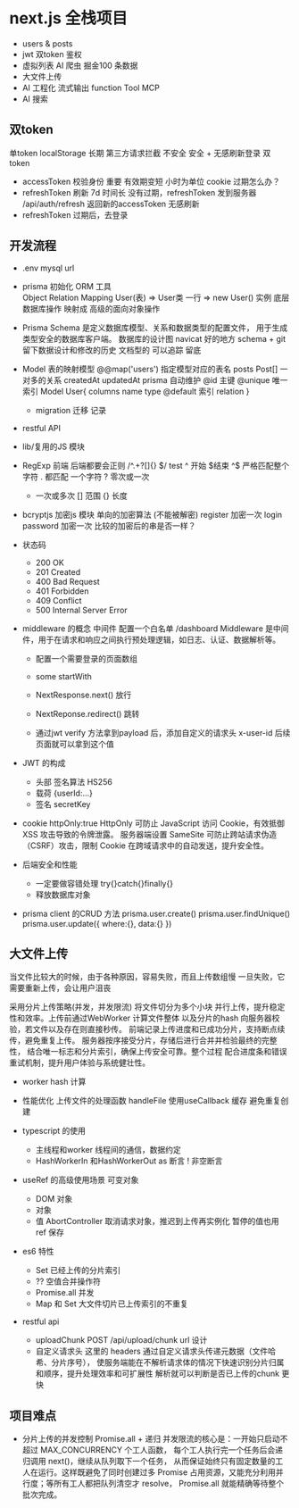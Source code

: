 # next.js 全栈项目

- users & posts
- jwt 双token 鉴权
- 虚拟列表
    AI 爬虫 掘金100 条数据
- 大文件上传
- AI 工程化
    流式输出
    function Tool
    MCP
- AI 搜索

## 双token
单token localStorage  长期  第三方请求拦截  不安全
安全 + 无感刷新登录
双token 
- accessToken 校验身份  重要 有效期变短 小时为单位 cookie
    过期怎么办？
- refreshToken 刷新 7d 时间长
    没有过期，refreshToken 发到服务器 /api/auth/refresh 
    返回新的accessToken 无感刷新
- refreshToken 过期后，去登录

## 开发流程
- .env
    mysql url
- prisma 初始化
    ORM 工具  
    Object Relation Mapping
    User(表) => User类
    一行     => new User() 实例
    底层数据库操作 映射成 高级的面向对象操作
- Prisma Schema 是定义数据库模型、关系和数据类型的配置文件，
用于生成类型安全的数据库客户端。
  数据库的设计图
  navicat 好的地方 schema + git 留下数据设计和修改的历史
  文档型的  可以追踪  留底
- Model 表的映射模型
  @@map('users')    指定模型对应的表名
  posts   Post[]    一对多的关系
  createdAt updatedAt prisma  自动维护
  @id 主键  @unique 唯一索引
  Model User{
    columns name type @default
    索引
    relation
  }

  - migration 迁移
      记录
- restful API
- lib/复用的JS 模块
- RegExp
    前端 后端都要会正则
    /^.+?[]{} $/   test
    ^ 开始 $结束  ^$ 严格匹配整个字符
    . 都匹配  一个字符
    ? 零次或一次
    + 一次或多次
    [] 范围
    {} 长度
- bcryptjs 加密js 模块  单向的加密算法 (不能被解密)
  register  加密一次
  login   password  加密一次
  比较的加密后的串是否一样？
- 状态码
    - 200 OK
    - 201 Created
    - 400 Bad Request
    - 401 Forbidden
    - 409 Conflict
    - 500 Internal Server Error

- middleware 的概念
    中间件  配置一个白名单
    /dashboard
    Middleware 是中间件，用于在请求和响应之间执行预处理逻辑，如日志、认证、数据解析等。
    - 配置一个需要登录的页面数组
    - some startWith
    - NextResponse.next()    放行
    - NextReponse.redirect() 跳转

    - 通过jwt verify 方法拿到payload 后，添加自定义的请求头
        x-user-id
        后续页面就可以拿到这个值

- JWT 的构成
    - 头部
        签名算法  HS256
    - 载荷
        {userId:...}
    - 签名
        secretKey
- cookie
    httpOnly:true
    HttpOnly 可防止 JavaScript 访问 Cookie，有效抵御 XSS 攻击导致的令牌泄露。
    服务器端设置
    SameSite 可防止跨站请求伪造（CSRF）攻击，限制 Cookie 在跨域请求中的自动发送，提升安全性。
    
- 后端安全和性能
  - 一定要做容错处理
      try{}catch{}finally{}
  - 释放数据库对象
- prisma client 的CRUD 方法
    prisma.user.create()
    prisma.user.findUnique()
    prisma.user.update({
      where:{},
      data:{}
    })

## 大文件上传
当文件比较大的时候，由于各种原因，容易失败，而且上传数组慢
一旦失败，它需要重新上传，会让用户沮丧

采用分片上传策略(并发，并发限流) 将文件切分为多个小块
并行上传，提升稳定性和效率。上传前通过WebWorker 计算文件整体
以及分片的hash 向服务器校验，若文件以及存在则直接秒传。
前端记录上传进度和已成功分片，支持断点续传，避免重复上传。
服务器按序接受分片，存储后进行合并并检验最终的完整性，
结合唯一标志和分片索引，确保上传安全可靠。整个过程
配合进度条和错误重试机制，提升用户体验与系统健壮性。

- worker hash 计算
- 性能优化
    上传文件的处理函数 handleFile 使用useCallback 缓存
    避免重复创建
- typescript 的使用
    - 主线程和worker 线程间的通信，数据约定
    - HashWorkerIn 和HashWorkerOut
        as 断言
        !  非空断言

- useRef 的高级使用场景
    可变对象
     - DOM 对象
     - 对象
     - 值
    AbortController 取消请求对象，推迟到上传再实例化
    暂停的值也用 ref 保存

- es6 特性
    - Set 已经上传的分片索引
    - ?? 空值合并操作符
    - Promise.all 并发
    - Map 和 Set
        大文件切片已上传索引的不重复

- restful api
    - uploadChunk POST  /api/upload/chunk    url 设计
    - 自定义请求头
        这里的 headers 通过自定义请求头传递元数据（文件哈希、分片序号），
        使服务端能在不解析请求体的情况下快速识别分片归属和顺序，提升处理效率和可扩展性
        解析就可以判断是否已上传的chunk 更快

## 项目难点
- 分片上传的并发控制
    Promise.all + 递归
    并发限流的核心是：一开始只启动不超过 MAX_CONCURRENCY 个工人函数，
    每个工人执行完一个任务后会递归调用 next()，继续从队列取下一个任务，
    从而保证始终只有固定数量的工人在运行。这样既避免了同时创建过多 Promise 
    占用资源，又能充分利用并行度；等所有工人都把队列清空才 resolve，
    Promise.all 就能精确等待整个批次完成。